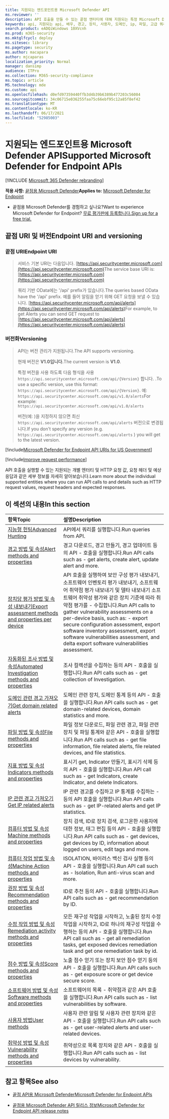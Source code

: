 ```yaml
---
title: 지원되는 엔드포인트용 Microsoft Defender API
ms.reviewer: ''
description: API 호출을 만들 수 있는 끝점 엔터티에 대해 지원되는 특정 Microsoft Defender에 대해 자세히 알아보습니다.
keywords: api, 지원되는 api, 배우, 경고, 장치, 사용자, 도메인, ip, 파일, 고급 쿼리, 고급 헌팅
search.product: eADQiWindows 10XVcnh
ms.prod: m365-security
ms.mktglfcycl: deploy
ms.sitesec: library
ms.pagetype: security
ms.author: macapara
author: mjcaparas
localization_priority: Normal
manager: dansimp
audience: ITPro
ms.collection: M365-security-compliance
ms.topic: article
MS.technology: mde
ms.custom: api
ms.openlocfilehash: d0efd97359440ffb3d4b39b6389b477203c56084
ms.sourcegitcommit: 34c06715e036255faa75c66ebf95c12a85f8ef42
ms.translationtype: MT
ms.contentlocale: ko-KR
ms.lasthandoff: 06/17/2021
ms.locfileid: "52985003"
---
```

# <a name="supported-microsoft-defender-for-endpoint-apis"></a><span data-ttu-id="257e1-104">지원되는 엔드포인트용 Microsoft Defender API</span><span class="sxs-lookup"><span data-stu-id="257e1-104">Supported Microsoft Defender for Endpoint APIs</span></span>

[!INCLUDE [Microsoft 365 Defender rebranding](../../includes/microsoft-defender.md)]

<span data-ttu-id="257e1-105">**적용 사항:** [끝점용 Microsoft Defender](https://go.microsoft.com/fwlink/?linkid=2154037)</span><span class="sxs-lookup"><span data-stu-id="257e1-105">**Applies to:** [Microsoft Defender for Endpoint](https://go.microsoft.com/fwlink/?linkid=2154037)</span></span>

- <span data-ttu-id="257e1-106">끝점용 Microsoft Defender를 경험하고 싶나요?</span><span class="sxs-lookup"><span data-stu-id="257e1-106">Want to experience Microsoft Defender for Endpoint?</span></span> [<span data-ttu-id="257e1-107">무료 평가판에 등록합니다.</span><span class="sxs-lookup"><span data-stu-id="257e1-107">Sign up for a free trial.</span></span>](https://www.microsoft.com/microsoft-365/windows/microsoft-defender-atp?ocid=docs-wdatp-exposedapis-abovefoldlink)

## <a name="endpoint-uri-and-versioning"></a><span data-ttu-id="257e1-108">끝점 URI 및 버전</span><span class="sxs-lookup"><span data-stu-id="257e1-108">Endpoint URI and versioning</span></span>

### <a name="endpoint-uri"></a><span data-ttu-id="257e1-109">끝점 URI</span><span class="sxs-lookup"><span data-stu-id="257e1-109">Endpoint URI</span></span>

> <span data-ttu-id="257e1-110">서비스 기본 URI는 다음입니다. [https://api.securitycenter.microsoft.com](https://api.securitycenter.microsoft.com)</span><span class="sxs-lookup"><span data-stu-id="257e1-110">The service base URI is: [https://api.securitycenter.microsoft.com](https://api.securitycenter.microsoft.com)</span></span>
>
> <span data-ttu-id="257e1-111">쿼리 기반 OData에는 '/api' prefix가 있습니다.</span><span class="sxs-lookup"><span data-stu-id="257e1-111">The queries based OData have the '/api' prefix.</span></span> <span data-ttu-id="257e1-112">예를 들어 알림을 얻기 위해 GET 요청을 보낼 수 있습니다. [https://api.securitycenter.microsoft.com/api/alerts](https://api.securitycenter.microsoft.com/api/alerts)</span><span class="sxs-lookup"><span data-stu-id="257e1-112">For example, to get Alerts you can send GET request to [https://api.securitycenter.microsoft.com/api/alerts](https://api.securitycenter.microsoft.com/api/alerts)</span></span>

### <a name="versioning"></a><span data-ttu-id="257e1-113">버전화</span><span class="sxs-lookup"><span data-stu-id="257e1-113">Versioning</span></span>

> <span data-ttu-id="257e1-114">API는 버전 관리가 지원됩니다.</span><span class="sxs-lookup"><span data-stu-id="257e1-114">The API supports versioning.</span></span>
>
> <span data-ttu-id="257e1-115">현재 버전은 **V1.0입니다.**</span><span class="sxs-lookup"><span data-stu-id="257e1-115">The current version is **V1.0**.</span></span>
>
> <span data-ttu-id="257e1-116">특정 버전을 사용 하도록 다음 형식을 사용 `https://api.securitycenter.microsoft.com/api/{Version}` 합니다. .</span><span class="sxs-lookup"><span data-stu-id="257e1-116">To use a specific version, use this format: `https://api.securitycenter.microsoft.com/api/{Version}`.</span></span> <span data-ttu-id="257e1-117">예: `https://api.securitycenter.microsoft.com/api/v1.0/alerts`</span><span class="sxs-lookup"><span data-stu-id="257e1-117">For example: `https://api.securitycenter.microsoft.com/api/v1.0/alerts`</span></span>
>
> <span data-ttu-id="257e1-118">버전(예: )을 지정하지 않으면 최신 `https://api.securitycenter.microsoft.com/api/alerts` 버전으로 변경됩니다.</span><span class="sxs-lookup"><span data-stu-id="257e1-118">If you don't specify any version (e.g. `https://api.securitycenter.microsoft.com/api/alerts` ) you will get to the latest version.</span></span>

[!include[Microsoft Defender for Endpoint API URIs for US Government](../../includes/microsoft-defender-api-usgov.md)]

[!include[Improve request performance](../../includes/improve-request-performance.md)]

<span data-ttu-id="257e1-119">API 호출을 실행할 수 있는 지원되는 개별 엔터티 및 HTTP 요청 값, 요청 헤더 및 예상 응답과 같은 세부 정보를 자세히 알아보습니다.</span><span class="sxs-lookup"><span data-stu-id="257e1-119">Learn more about the individual supported entities where you can run API calls to and details such as HTTP request values, request headers and expected responses.</span></span>

## <a name="in-this-section"></a><span data-ttu-id="257e1-120">이 섹션의 내용</span><span class="sxs-lookup"><span data-stu-id="257e1-120">In this section</span></span>

<span data-ttu-id="257e1-121">항목</span><span class="sxs-lookup"><span data-stu-id="257e1-121">Topic</span></span> | <span data-ttu-id="257e1-122">설명</span><span class="sxs-lookup"><span data-stu-id="257e1-122">Description</span></span>
:---|:---
[<span data-ttu-id="257e1-123">지능형 헌팅</span><span class="sxs-lookup"><span data-stu-id="257e1-123">Advanced Hunting</span></span>](run-advanced-query-api.md) | <span data-ttu-id="257e1-124">API에서 쿼리를 실행합니다.</span><span class="sxs-lookup"><span data-stu-id="257e1-124">Run queries from API.</span></span>
[<span data-ttu-id="257e1-125">경고 방법 및 속성</span><span class="sxs-lookup"><span data-stu-id="257e1-125">Alert methods and properties</span></span>](alerts.md) | <span data-ttu-id="257e1-126">경고 다운로드, 경고 만들기, 경고 업데이트 등의 API \- 호출을 실행합니다.</span><span class="sxs-lookup"><span data-stu-id="257e1-126">Run API calls such as \- get alerts, create alert, update alert and more.</span></span>
[<span data-ttu-id="257e1-127">장치당 평가 방법 및 속성 내보내기</span><span class="sxs-lookup"><span data-stu-id="257e1-127">Export assessment methods and properties per device</span></span>](get-assessment-methods-properties.md) | <span data-ttu-id="257e1-128">API 호출을 실행하여 보안 구성 평가 내보내기, 소프트웨어 인벤토리 평가 내보내기, 소프트웨어 취약점 평가 내보내기 및 델타 내보내기 소프트웨어 취약성 평가와 같은 장치 기준에 따라 취약점 평가를 \- 수집합니다.</span><span class="sxs-lookup"><span data-stu-id="257e1-128">Run API calls to gather vulnerability assessments on a per-device basis, such as: \- export secure configuration assessment, export software inventory assessment,  export software vulnerabilities assessment, and delta export software vulnerabilities assessment.</span></span>
[<span data-ttu-id="257e1-129">자동화된 조사 방법 및 속성</span><span class="sxs-lookup"><span data-stu-id="257e1-129">Automated Investigation methods and properties</span></span>](investigation.md) | <span data-ttu-id="257e1-130">조사 컬렉션을 수집하는 등의 API \- 호출을 실행합니다.</span><span class="sxs-lookup"><span data-stu-id="257e1-130">Run API calls such as \- get collection of Investigation.</span></span>
[<span data-ttu-id="257e1-131">도메인 관련 경고 가져오기</span><span class="sxs-lookup"><span data-stu-id="257e1-131">Get domain related alerts</span></span>](get-domain-related-alerts.md) | <span data-ttu-id="257e1-132">도메인 관련 장치, 도메인 통계 등의 API \- 호출을 실행합니다.</span><span class="sxs-lookup"><span data-stu-id="257e1-132">Run API calls such as \- get domain-related devices, domain statistics and more.</span></span>
[<span data-ttu-id="257e1-133">파일 방법 및 속성</span><span class="sxs-lookup"><span data-stu-id="257e1-133">File methods and properties</span></span>](files.md) | <span data-ttu-id="257e1-134">파일 정보 다운로드, 파일 관련 경고, 파일 관련 장치 및 파일 통계와 같은 API \- 호출을 실행합니다.</span><span class="sxs-lookup"><span data-stu-id="257e1-134">Run API calls such as \- get file information, file related alerts, file related devices, and file statistics.</span></span>
[<span data-ttu-id="257e1-135">지표 방법 및 속성</span><span class="sxs-lookup"><span data-stu-id="257e1-135">Indicators methods and properties</span></span>](ti-indicator.md) | <span data-ttu-id="257e1-136">표시기 get, Indicator 만들기, 표시기 삭제 등의 API \- 호출을 실행합니다.</span><span class="sxs-lookup"><span data-stu-id="257e1-136">Run API call such as \- get Indicators, create Indicator, and delete Indicators.</span></span>
[<span data-ttu-id="257e1-137">IP 관련 경고 가져오기</span><span class="sxs-lookup"><span data-stu-id="257e1-137">Get IP related alerts</span></span>](get-ip-related-alerts.md) | <span data-ttu-id="257e1-138">IP 관련 경고를 수집하고 IP 통계를 수집하는 \- 등의 API 호출을 실행합니다.</span><span class="sxs-lookup"><span data-stu-id="257e1-138">Run API calls such as \- get IP-related alerts and get IP statistics.</span></span>
[<span data-ttu-id="257e1-139">컴퓨터 방법 및 속성</span><span class="sxs-lookup"><span data-stu-id="257e1-139">Machine methods and properties</span></span>](machine.md) | <span data-ttu-id="257e1-140">장치 검색, ID로 장치 검색, 로그온한 사용자에 대한 정보, 태그 편집 등의 API \- 호출을 실행합니다.</span><span class="sxs-lookup"><span data-stu-id="257e1-140">Run API calls such as \- get devices, get devices by ID, information about logged on users, edit tags and more.</span></span>
[<span data-ttu-id="257e1-141">컴퓨터 작업 방법 및 속성</span><span class="sxs-lookup"><span data-stu-id="257e1-141">Machine Action methods and properties</span></span>](machineaction.md) | <span data-ttu-id="257e1-142">ISOLATION, 바이러스 백신 검사 실행 등의 API \- 호출을 실행합니다.</span><span class="sxs-lookup"><span data-stu-id="257e1-142">Run API call such as \- Isolation, Run anti-virus scan and more.</span></span>
[<span data-ttu-id="257e1-143">권장 방법 및 속성</span><span class="sxs-lookup"><span data-stu-id="257e1-143">Recommendation methods and properties</span></span>](recommendation.md) | <span data-ttu-id="257e1-144">ID로 추천 등의 API \- 호출을 실행합니다.</span><span class="sxs-lookup"><span data-stu-id="257e1-144">Run API calls such as \- get recommendation by ID.</span></span>
[<span data-ttu-id="257e1-145">수정 작업 방법 및 속성</span><span class="sxs-lookup"><span data-stu-id="257e1-145">Remediation activity methods and properties</span></span>](get-remediation-methods-properties.md) | <span data-ttu-id="257e1-146">모든 재구성 작업을 시작하고, 노출된 장치 수정 작업을 시작하고, ID로 하나의 재구성 작업을 수행하는 등의 API \- 호출을 실행합니다.</span><span class="sxs-lookup"><span data-stu-id="257e1-146">Run API call such as \- get all remediation tasks, get exposed devices remediation task and get one remediation task by id.</span></span>
[<span data-ttu-id="257e1-147">점수 방법 및 속성</span><span class="sxs-lookup"><span data-stu-id="257e1-147">Score methods and properties</span></span>](score.md) | <span data-ttu-id="257e1-148">노출 점수 얻기 또는 장치 보안 점수 얻기 등의 API \- 호출을 실행합니다.</span><span class="sxs-lookup"><span data-stu-id="257e1-148">Run API calls such as \- get exposure score or get device secure score.</span></span>
[<span data-ttu-id="257e1-149">소프트웨어 방법 및 속성</span><span class="sxs-lookup"><span data-stu-id="257e1-149">Software methods and properties</span></span>](software.md) | <span data-ttu-id="257e1-150">소프트웨어의 목록 \- 취약점과 같은 API 호출을 실행합니다.</span><span class="sxs-lookup"><span data-stu-id="257e1-150">Run API calls such as \- list vulnerabilities by software.</span></span>
[<span data-ttu-id="257e1-151">사용자 방법</span><span class="sxs-lookup"><span data-stu-id="257e1-151">User methods</span></span>](user.md) | <span data-ttu-id="257e1-152">사용자 관련 알림 및 사용자 관련 장치와 같은 API \- 호출을 실행합니다.</span><span class="sxs-lookup"><span data-stu-id="257e1-152">Run API calls such as \- get user-related alerts and user-related devices.</span></span>
[<span data-ttu-id="257e1-153">취약성 방법 및 속성</span><span class="sxs-lookup"><span data-stu-id="257e1-153">Vulnerability methods and properties</span></span>](vulnerability.md) | <span data-ttu-id="257e1-154">취약성으로 목록 장치와 같은 API \- 호출을 실행합니다.</span><span class="sxs-lookup"><span data-stu-id="257e1-154">Run API calls such as \- list devices by vulnerability.</span></span>

## <a name="see-also"></a><span data-ttu-id="257e1-155">참고 항목</span><span class="sxs-lookup"><span data-stu-id="257e1-155">See also</span></span>

- [<span data-ttu-id="257e1-156">끝점 API용 Microsoft Defender</span><span class="sxs-lookup"><span data-stu-id="257e1-156">Microsoft Defender for Endpoint APIs</span></span>](apis-intro.md)

- [<span data-ttu-id="257e1-157">끝점용 Microsoft Defender API 릴리스 정보</span><span class="sxs-lookup"><span data-stu-id="257e1-157">Microsoft Defender for Endpoint API release notes</span></span>](api-release-notes.md)
